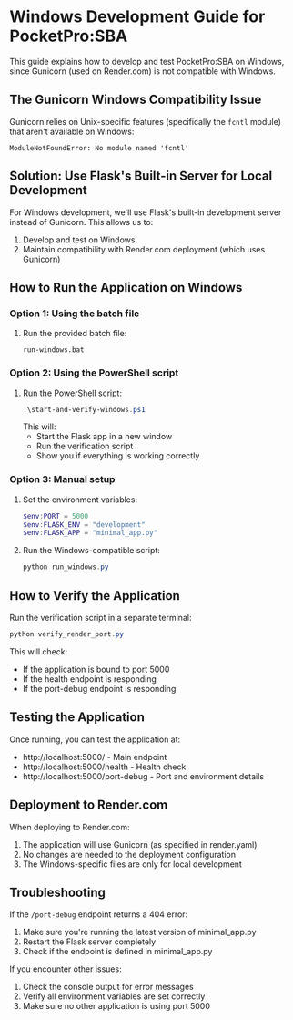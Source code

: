 # Windows Development Guide for PocketPro:SBA

This guide explains how to develop and test PocketPro:SBA on Windows, since Gunicorn (used on Render.com) is not compatible with Windows.

## The Gunicorn Windows Compatibility Issue

Gunicorn relies on Unix-specific features (specifically the `fcntl` module) that aren't available on Windows:

```
ModuleNotFoundError: No module named 'fcntl'
```

## Solution: Use Flask's Built-in Server for Local Development

For Windows development, we'll use Flask's built-in development server instead of Gunicorn. This allows us to:

1. Develop and test on Windows
2. Maintain compatibility with Render.com deployment (which uses Gunicorn)

## How to Run the Application on Windows

### Option 1: Using the batch file

1. Run the provided batch file:
   ```
   run-windows.bat
   ```

### Option 2: Using the PowerShell script

1. Run the PowerShell script:
   ```powershell
   .\start-and-verify-windows.ps1
   ```
   This will:
   - Start the Flask app in a new window
   - Run the verification script
   - Show you if everything is working correctly

### Option 3: Manual setup

1. Set the environment variables:
   ```powershell
   $env:PORT = 5000
   $env:FLASK_ENV = "development"
   $env:FLASK_APP = "minimal_app.py"
   ```

2. Run the Windows-compatible script:
   ```powershell
   python run_windows.py
   ```

## How to Verify the Application

Run the verification script in a separate terminal:
```powershell
python verify_render_port.py
```

This will check:
- If the application is bound to port 5000
- If the health endpoint is responding
- If the port-debug endpoint is responding

## Testing the Application

Once running, you can test the application at:

- http://localhost:5000/ - Main endpoint
- http://localhost:5000/health - Health check
- http://localhost:5000/port-debug - Port and environment details

## Deployment to Render.com

When deploying to Render.com:

1. The application will use Gunicorn (as specified in render.yaml)
2. No changes are needed to the deployment configuration
3. The Windows-specific files are only for local development

## Troubleshooting

If the `/port-debug` endpoint returns a 404 error:
1. Make sure you're running the latest version of minimal_app.py
2. Restart the Flask server completely
3. Check if the endpoint is defined in minimal_app.py

If you encounter other issues:
1. Check the console output for error messages
2. Verify all environment variables are set correctly
3. Make sure no other application is using port 5000
